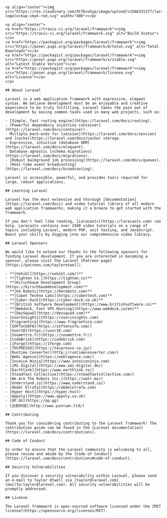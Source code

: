     <p align="center"><img src="https://res.cloudinary.com/dtfbvvkyp/image/upload/v1566331377/laravel-logolockup-cmyk-red.svg" width="400"></p>

    <p align="center">
    <a href="https://travis-ci.org/laravel/framework"><img src="https://travis-ci.org/laravel/framework.svg" alt="Build Status"></a>
    <a href="https://packagist.org/packages/laravel/framework"><img src="https://poser.pugx.org/laravel/framework/d/total.svg" alt="Total Downloads"></a>
    <a href="https://packagist.org/packages/laravel/framework"><img src="https://poser.pugx.org/laravel/framework/v/stable.svg" alt="Latest Stable Version"></a>
    <a href="https://packagist.org/packages/laravel/framework"><img src="https://poser.pugx.org/laravel/framework/license.svg" alt="License"></a>
    </p>

    ## About Laravel

    Laravel is a web application framework with expressive, elegant syntax. We believe development must be an enjoyable and creative experience to be truly fulfilling. Laravel takes the pain out of development by easing common tasks used in many web projects, such as:

    - [Simple, fast routing engine](https://laravel.com/docs/routing).
    - [Powerful dependency injection container](https://laravel.com/docs/container).
    - Multiple back-ends for [session](https://laravel.com/docs/session) and [cache](https://laravel.com/docs/cache) storage.
    - Expressive, intuitive [database ORM](https://laravel.com/docs/eloquent).
    - Database agnostic [schema migrations](https://laravel.com/docs/migrations).
    - [Robust background job processing](https://laravel.com/docs/queues).
    - [Real-time event broadcasting](https://laravel.com/docs/broadcasting).

    Laravel is accessible, powerful, and provides tools required for large, robust applications.

    ## Learning Laravel

    Laravel has the most extensive and thorough [documentation](https://laravel.com/docs) and video tutorial library of all modern web application frameworks, making it a breeze to get started with the framework.

    If you don't feel like reading, [Laracasts](https://laracasts.com) can help. Laracasts contains over 1500 video tutorials on a range of topics including Laravel, modern PHP, unit testing, and JavaScript. Boost your skills by digging into our comprehensive video library.

    ## Laravel Sponsors

    We would like to extend our thanks to the following sponsors for funding Laravel development. If you are interested in becoming a sponsor, please visit the Laravel [Patreon page](https://patreon.com/taylorotwell).

    - **[Vehikl](https://vehikl.com/)**
    - **[Tighten Co.](https://tighten.co)**
    - **[Kirschbaum Development Group](https://kirschbaumdevelopment.com)**
    - **[64 Robots](https://64robots.com)**
    - **[Cubet Techno Labs](https://cubettech.com)**
    - **[Cyber-Duck](https://cyber-duck.co.uk)**
    - **[British Software Development](https://www.britishsoftware.co)**
    - **[Webdock, Fast VPS Hosting](https://www.webdock.io/en)**
    - **[DevSquad](https://devsquad.com)**
    - [UserInsights](https://userinsights.com)
    - [Fragrantica](https://www.fragrantica.com)
    - [SOFTonSOFA](https://softonsofa.com/)
    - [User10](https://user10.com)
    - [Soumettre.fr](https://soumettre.fr/)
    - [CodeBrisk](https://codebrisk.com)
    - [1Forge](https://1forge.com)
    - [TECPRESSO](https://tecpresso.co.jp/)
    - [Runtime Converter](http://runtimeconverter.com/)
    - [WebL'Agence](https://weblagence.com/)
    - [Invoice Ninja](https://www.invoiceninja.com)
    - [iMi digital](https://www.imi-digital.de/)
    - [Earthlink](https://www.earthlink.ro/)
    - [Steadfast Collective](https://steadfastcollective.com/)
    - [We Are The Robots Inc.](https://watr.mx/)
    - [Understand.io](https://www.understand.io/)
    - [Abdel Elrafa](https://abdelelrafa.com)
    - [Hyper Host](https://hyper.host)
    - [Appoly](https://www.appoly.co.uk)
    - [OP.GG](https://op.gg)
    - [云软科技](http://www.yunruan.ltd/)

    ## Contributing

    Thank you for considering contributing to the Laravel framework! The contribution guide can be found in the [Laravel documentation](https://laravel.com/docs/contributions).

    ## Code of Conduct

    In order to ensure that the Laravel community is welcoming to all, please review and abide by the [Code of Conduct](https://laravel.com/docs/contributions#code-of-conduct).

    ## Security Vulnerabilities

    If you discover a security vulnerability within Laravel, please send an e-mail to Taylor Otwell via [taylor@laravel.com](mailto:taylor@laravel.com). All security vulnerabilities will be promptly addressed.

    ## License

    The Laravel framework is open-sourced software licensed under the [MIT license](https://opensource.org/licenses/MIT).
